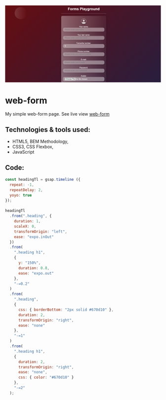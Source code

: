 ![cover](gh/forms.png)

# web-form

My simple web-form page.
See live view [web-form](https://kamil-siwiec.github.io/web-form/)

## Technologies & tools used:
- HTML5, BEM Methodology,
- CSS3, CSS Flexbox,
- JavaScript

## Code:
```javascript
const headingTl = gsap.timeline ({
  repeat: -1,
  repeatDelay: 2,
  yoyo: true
});

headingTl
  .from(".heading", {
    duration: 1,
    scaleX: 0,
    transformOrigin: "left",
    ease: "expo.inOut"
  })
  .from(
    ".heading h1",
    {
      y: "150%",
      duration: 0.8,
      ease: "expo.out"
    },
    "-=0.2"
  )
  .from(
    ".heading",
    {
      css: { borderBottom: "2px solid #670d10" },
      duration: 2,
      transformOrigin: "right",
      ease: "none"
    },
    "-=1"
  )
  .from(
    ".heading h1",
    {
      duration: 2,
      transformOrigin: "right",
      ease: "none",
      css: { color: "#670d10" }
    },
    "-=2"
  );
```
